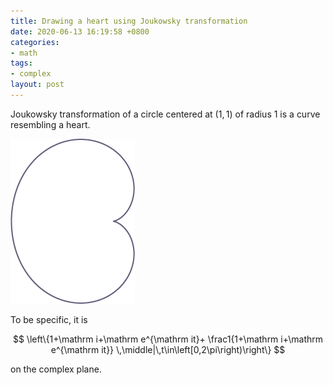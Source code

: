 ```yaml
---
title: Drawing a heart using Joukowsky transformation
date: 2020-06-13 16:19:58 +0800
categories:
- math
tags:
- complex
layout: post
---
```


Joukowsky transformation of a circle centered at $\left(1,1\right)$ of radius $1$
is a curve resembling a heart.

![Joukowsky heart](/assets/images/joukowsky_heart.png)

To be specific, it is

$$
    \left\{1+\mathrm i+\mathrm e^{\mathrm it}+
    \frac1{1+\mathrm i+\mathrm e^{\mathrm it}}
    \,\middle|\,t\in\left[0,2\pi\right)\right\}
$$

on the complex plane.
